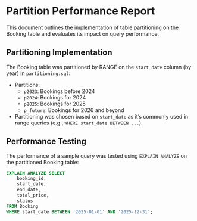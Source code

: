 # Partition Performance Report

This document outlines the implementation of table partitioning on the Booking table and evaluates its impact on query performance.

## Partitioning Implementation
The Booking table was partitioned by RANGE on the `start_date` column (by year) in `partitioning.sql`:
- Partitions: 
  - `p2023`: Bookings before 2024
  - `p2024`: Bookings for 2024
  - `p2025`: Bookings for 2025
  - `p_future`: Bookings for 2026 and beyond
- Partitioning was chosen based on `start_date` as it’s commonly used in range queries (e.g., `WHERE start_date BETWEEN ...`).

## Performance Testing
The performance of a sample query was tested using `EXPLAIN ANALYZE` on the partitioned Booking table:
```sql
EXPLAIN ANALYZE SELECT 
    booking_id,
    start_date,
    end_date,
    total_price,
    status
FROM Booking
WHERE start_date BETWEEN '2025-01-01' AND '2025-12-31';